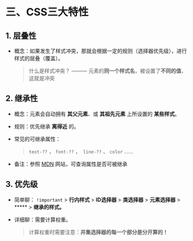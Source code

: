 # 三、CSS三大特性

## 1. 层叠性

- 概念：如果发生了样式冲突，那就会根据一定的规则（选择器优先级），进行样式的层叠（覆盖）。

  > 什么是样式冲突？ ——— 元素的**同一个样式名**，被设置了**不同的值**，这就是冲突



## 2. 继承性

- 概念：元素会自动拥有 **其父元素**、或 **其祖先元素** 上所设置的 **某些样式**。

- 规则：优先继承 **离得近** 的。

- 常见的可继承属性：

  > `text-??` ， `font-??` ，` line-??` 、 `color` ......

- 备注：参照 [MDN](https://developer.mozilla.org/zh-CN/) 网站，可查询属性是否可被继承



## 3. 优先级

- 简单聊： `!important` > **行内样式** > **ID选择器** > **类选择器** > **元素选择器** > ***** > **继承的样式。**

- 详细聊：需要计算权重。

  > 计算权重时需要注意：**并集选择器的每一个部分是分开算的！**



